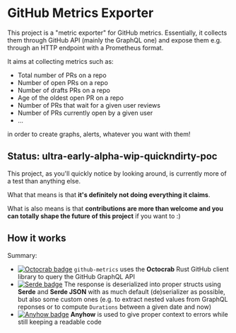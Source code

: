 # GitHub Metrics Exporter

This project is a "metric exporter" for GitHub metrics. Essentially, it
collects them through GitHub API (mainly the GraphQL one) and expose them e.g.
through an HTTP endpoint with a Prometheus format.

It aims at collecting metrics such as:

- Total number of PRs on a repo
- Number of open PRs on a repo
- Number of drafts PRs on a repo
- Age of the oldest open PR on a repo
- Number of PRs that wait for a given user reviews
- Number of PRs currently open by a given user
- ...

in order to create graphs, alerts, whatever you want with them!

## Status: ultra-early-alpha-wip-quickndirty-poc

This project, as you'll quickly notice by looking around, is currently more of
a test than anything else.

What that means is that **it's definitely not doing everything it claims**.

What is also means is that **contributions are more than welcome and you can
totally shape the future of this project** if you want to :)

## How it works

Summary:

- [![Octocrab
  badge](https://img.shields.io/badge/crates.io-octocrab-orange)](https://crates.io/crates/octocrab)
  `github-metrics` uses the **Octocrab** Rust GitHub client library to query
  the GitHub GraphQL API
- [![Serde
  badge](https://img.shields.io/badge/crates.io-serde-orange)](https://crates.io/crates/serde)
  The response is deserialized into proper structs using **Serde** and **Serde
  JSON** with as much default (de)serializer as possible, but also some custom
  ones (e.g. to extract nested values from GraphQL reponses or to compute
  `Durations` between a given date and now)
- [![Anyhow
  badge](https://img.shields.io/badge/crates.io-anyhow-orange)](https://crates.io/crates/anyhow)
  **Anyhow** is used to give proper context to errors while still keeping a
  readable code
